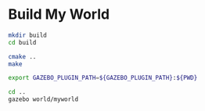 # Build My World

```bash
mkdir build
cd build

cmake ..
make

export GAZEBO_PLUGIN_PATH=${GAZEBO_PLUGIN_PATH}:${PWD}

cd ..
gazebo world/myworld
```